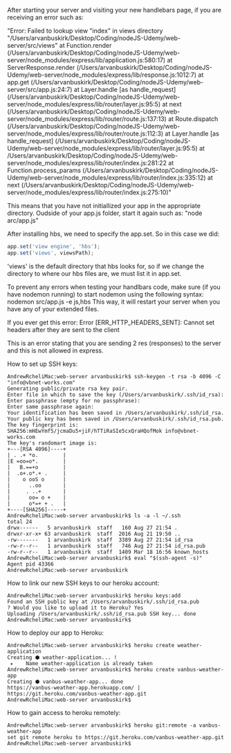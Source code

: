 
After starting your server and visiting your new handlebars page, if you are receiving an error such as:

"Error: Failed to lookup view "index" in views directory "/Users/arvanbuskirk/Desktop/Coding/nodeJS-Udemy/web-server/src/views"
    at Function.render (/Users/arvanbuskirk/Desktop/Coding/nodeJS-Udemy/web-server/node_modules/express/lib/application.js:580:17)
    at ServerResponse.render (/Users/arvanbuskirk/Desktop/Coding/nodeJS-Udemy/web-server/node_modules/express/lib/response.js:1012:7)
    at app.get (/Users/arvanbuskirk/Desktop/Coding/nodeJS-Udemy/web-server/src/app.js:24:7)
    at Layer.handle [as handle_request] (/Users/arvanbuskirk/Desktop/Coding/nodeJS-Udemy/web-server/node_modules/express/lib/router/layer.js:95:5)
    at next (/Users/arvanbuskirk/Desktop/Coding/nodeJS-Udemy/web-server/node_modules/express/lib/router/route.js:137:13)
    at Route.dispatch (/Users/arvanbuskirk/Desktop/Coding/nodeJS-Udemy/web-server/node_modules/express/lib/router/route.js:112:3)
    at Layer.handle [as handle_request] (/Users/arvanbuskirk/Desktop/Coding/nodeJS-Udemy/web-server/node_modules/express/lib/router/layer.js:95:5)
    at /Users/arvanbuskirk/Desktop/Coding/nodeJS-Udemy/web-server/node_modules/express/lib/router/index.js:281:22
    at Function.process_params (/Users/arvanbuskirk/Desktop/Coding/nodeJS-Udemy/web-server/node_modules/express/lib/router/index.js:335:12)
    at next (/Users/arvanbuskirk/Desktop/Coding/nodeJS-Udemy/web-server/node_modules/express/lib/router/index.js:275:10)"

This means that you have not initiallized your app in the appropriate directory. 
Oudside of your app.js folder, start it again such as: 
"node arc/app.js"


After installing hbs, we need to specify the app.set. 
So in this case we did:

```js
app.set('view engine', 'hbs');
app.set('views', viewsPath);
```
'views' is the default directory that hbs looks for, so if we change the directory to where our hbs files are, we must list it in app.set. 

To prevent any errors when testing your handlbars code, make sure (if you have nodemon running) to start nodemon using the following syntax:
nodemon src/app.js -e js,hbs
This way, it will restart your server when you have any of your extended files. 


If you ever get this error:
Error [ERR_HTTP_HEADERS_SENT]: Cannot set headers after they are sent to the client

This is an error stating that you are sending 2 res (responses) to the server and this is not allowed in express. 


How to set up SSH keys:
```
AndrewRcheliMac:web-server arvanbuskirk$ ssh-keygen -t rsa -b 4096 -C "info@vbnet-works.com"
Generating public/private rsa key pair.
Enter file in which to save the key (/Users/arvanbuskirk/.ssh/id_rsa): 
Enter passphrase (empty for no passphrase): 
Enter same passphrase again: 
Your identification has been saved in /Users/arvanbuskirk/.ssh/id_rsa.
Your public key has been saved in /Users/arvanbuskirk/.ssh/id_rsa.pub.
The key fingerprint is:
SHA256:mHEwYmf5/jcmaDu5+jiF/hTTiRaSIe5cxQraHQofMok info@vbnet-works.com
The key's randomart image is:
+---[RSA 4096]----+
| . .+ *o.        |
|E =oo=o*.        |
|   B.==+o        |
|  .o+.o*.+ .     |
|    o ooS o      |
|      ..oo       |
|     . ..+       |
|      oo= o +    |
|      o*=+ + .   |
+----[SHA256]-----+
AndrewRcheliMac:web-server arvanbuskirk$ ls -a -l ~/.ssh
total 24
drwx------   5 arvanbuskirk  staff   160 Aug 27 21:54 .
drwxr-xr-x+ 63 arvanbuskirk  staff  2016 Aug 21 19:50 ..
-rw-------   1 arvanbuskirk  staff  3389 Aug 27 21:54 id_rsa
-rw-r--r--   1 arvanbuskirk  staff   746 Aug 27 21:54 id_rsa.pub
-rw-r--r--   1 arvanbuskirk  staff  1409 Mar 18 16:56 known_hosts
AndrewRcheliMac:web-server arvanbuskirk$ eval "$(ssh-agent -s)"
Agent pid 43366
AndrewRcheliMac:web-server arvanbuskirk
```

How to link our new SSH keys to our heroku account:
```
AndrewRcheliMac:web-server arvanbuskirk$ heroku keys:add
Found an SSH public key at /Users/arvanbuskirk/.ssh/id_rsa.pub
? Would you like to upload it to Heroku? Yes
Uploading /Users/arvanbuskirk/.ssh/id_rsa.pub SSH key... done
AndrewRcheliMac:web-server arvanbuskirk$ 
```


How to deploy our app to Heroku:
```
AndrewRcheliMac:web-server arvanbuskirk$ heroku create weather-application
Creating ⬢ weather-application... !
 ▸    Name weather-application is already taken
AndrewRcheliMac:web-server arvanbuskirk$ heroku create vanbus-weather-app
Creating ⬢ vanbus-weather-app... done
https://vanbus-weather-app.herokuapp.com/ | https://git.heroku.com/vanbus-weather-app.git
AndrewRcheliMac:web-server arvanbuskirk$ 
```

How to gain access to heroku remotely:
```
AndrewRcheliMac:web-server arvanbuskirk$ heroku git:remote -a vanbus-weather-app
set git remote heroku to https://git.heroku.com/vanbus-weather-app.git
AndrewRcheliMac:web-server arvanbuskirk$ 
```



